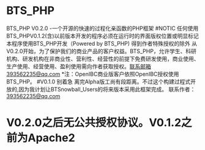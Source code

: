 # BTS_PHP
BTS_PHP V0.2.0 -一个开源的快速的过程化亲函数的PHP框架
#NOTIC
任何使用BTS_PHPV0.1.2(含)以前版本开发的程序必须在运行时的界面版权位置或明显标记本程序使用BTS_PHP开发（Powered by BTS_PHP) 得到作者特殊授权的除外
从V0.2.0开始，为了保护我们的商业产品的客户权益。BTS_PHP，允许学生、科研机构、研发机构在非商业性、营利性、经营性的前提下免费研发使用，商业使用、生产使用、经营使用、盈利使用需向作者获取授权。联系邮箱393562235@qq.com
*注：OpenIBC商业版客户依照OpenIBC授权使用BTS_PHP。
#V0.1.0
别着急 离完Alpha版工尚有段距离。不过这个构建过程式开放的,因为我计划让BTSnowball_Users的将来版本采用此框架完成。
联系作者：393562235@qq.com
# V0.2.0之后无公共授权协议。V0.1.2之前为Apache2
